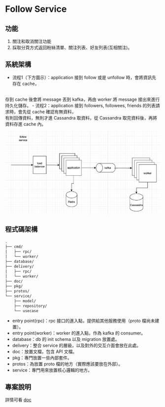 # Follow Service

## 功能
1. 關注和取消關注功能
2. 採取分頁方式返回粉絲清單、關注列表、好友列表(互相關注)。

## 系統架構
- 流程1（下方圖示）：application 接到 follow 或是 unfollow 時，會將資訊先存在 cache，
</br>
存到 cache 後會將 message 丟到 kafka，再由 worker 將 message 接出來進行持久化儲存。
- 流程2：application 接到 followers, followees, friends 的列表請求時，會先從 cache 確認有無資料，
</br>
有則回傳資料，無則才進 Cassandra 取資料，從 Cassandra 取完資料後，再將資料存進 cache 內。

![image](./doc/arch.jpg)


## 程式碼架構
```text
.
├── cmd/
│   ├── rpc/
│   └── worker/
├── database/
├── delivery/
│   ├── rpc/
│   └── worker/
├── doc/
├── pkg/
├── protos/
└── service/
    ├── model/
    ├── repository/
    └── usecase
```

- entry point(rpc)：rpc 接口的進入點，提供給其他服務使用（proto 檔尚未建置）。
- entry point(worker)：worker 的進入點，作為 kafka 的 consumer。
- database：db 的 init schema 以及 migration 放置處。
- delivery：整合 service 的層級，以及對外的交互介面會放在此處。
- doc：放置文檔，包含 API 文檔。
- pkg：專門放置一些內部套件。
- protos：為放置 proto 檔的地方（實際應該要放在外部）。
- service：專門用來放置核心邏輯的地方。

## 專案說明
詳情可看 [doc](./doc/README.md)
